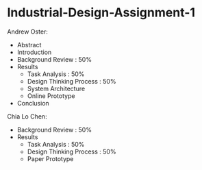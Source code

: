 # Industrial-Design-Assignment-1


Andrew Oster:
- Abstract
- Introduction
- Background Review : 50%
- Results
    - Task Analysis : 50%
    - Design Thinking Process : 50%
    - System Architecture
    - Online Prototype
- Conclusion


Chia Lo Chen:
- Background Review : 50%
- Results
    - Task Analysis : 50%
    - Design Thinking Process : 50%
    - Paper Prototype

